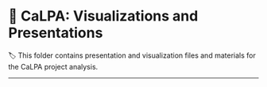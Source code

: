 # :open_file_folder: CaLPA: Visualizations and Presentations

:label: This folder contains presentation and visualization files and materials for the CaLPA project analysis.

----
